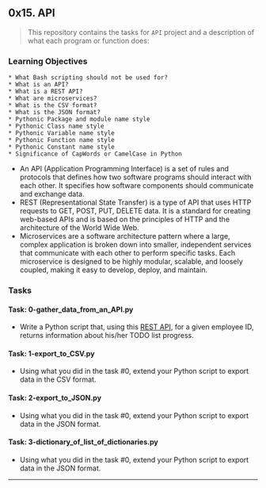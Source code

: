 ## 0x15. API

> This repository contains the tasks for `API` project and a description of what each program or function does:

### Learning Objectives

    * What Bash scripting should not be used for?
    * What is an API?
    * What is a REST API?
    * What are microservices?
    * What is the CSV format?
    * What is the JSON format?
    * Pythonic Package and module name style
    * Pythonic Class name style
    * Pythonic Variable name style
    * Pythonic Function name style
    * Pythonic Constant name style
    * Significance of CapWords or CamelCase in Python

* An API (Application Programming Interface) is a set of rules and protocols that defines how two software programs should interact with each other. It specifies how software components should communicate and exchange data.
* REST (Representational State Transfer) is a type of API that uses HTTP requests to GET, POST, PUT, DELETE data. It is a standard for creating web-based APIs and is based on the principles of HTTP and the architecture of the World Wide Web.
* Microservices are a software architecture pattern where a large, complex application is broken down into smaller, independent services that communicate with each other to perform specific tasks. Each microservice is designed to be highly modular, scalable, and loosely coupled, making it easy to develop, deploy, and maintain.


### Tasks

#### Task: 0-gather_data_from_an_API.py
* Write a Python script that, using this [REST API](https://intranet.alxswe.com/rltoken/7cr7aLYdaWAZWBKrBKS12A), for a given employee ID, returns information about his/her TODO list progress.

#### Task: 1-export_to_CSV.py
* Using what you did in the task #0, extend your Python script to export data in the CSV format.

#### Task: 2-export_to_JSON.py
* Using what you did in the task #0, extend your Python script to export data in the JSON format.

#### Task: 3-dictionary_of_list_of_dictionaries.py
* Using what you did in the task #0, extend your Python script to export data in the JSON format.


___


